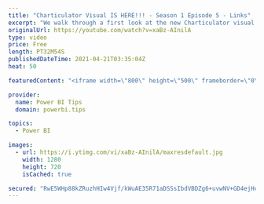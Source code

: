 ```yaml
---
title: "Charticulator Visual IS HERE!!! - Season 1 Episode 5 - Links"
excerpt: "We walk through a first look at the new Charticulator visual from Microsoft Power BI team.    This video we are exploring the Links  In this episode we add curvy lines between our graph elements  Official blog post about the visual: https://powerbi.microsoft.com/en-us/blog/announcing-the-new-charticulator-visual-public-preview/"
originalUrl: https://youtube.com/watch?v=xaBz-AInilA
type: video
price: Free
length: PT32M54S
publishedDateTime: 2021-04-21T03:35:04Z
heat: 50

featuredContent: "<iframe width=\"800\" height=\"500\" frameborder=\"0\" src=\"https://www.youtube.com/embed/xaBz-AInilA\" allow=\"accelerometer; autoplay; encrypted-media; gyroscope; picture-in-picture\" allowfullscreen></iframe>"

provider:
  name: Power BI Tips
  domain: powerbi.tips

topics:
  - Power BI

images:
  - url: https://i.ytimg.com/vi/xaBz-AInilA/maxresdefault.jpg
    width: 1280
    height: 720
    isCached: true

secured: "RwE5WHp88kZRuzhHIw4Vjf/kWuAE35R71aDSSsIbdVBDZg6+uvwNV+GD4ejHcX+vjd8Bcb1fLg3t+pA0gs78s4ZD5q4UMc8fssRNCl6DqMJk34wf3mQR7BMOGVoeHBmFyttUgf2Jws1rhr4GZS4rcBwHqZ28bui9QcWDhxez77IMeaFl/6EnvBb6uqqYjH3eQr4XfVWGO3VcdtC7+C/5E88LXMiImUP9QNcYaFWDdDReEPlXEQFn3cZ6ajAr++y1HTWQ20Im2p3jeyMNnzukrgl7h8zaAxO1fukq5Q3c3MsPIzvPfUUZdeQ5jWJBpsFNL//7p3sSSLv2fHwLxPIutjrjhL7Chyp7QuHm+mgzGsfAD9vZKvmbfxp06cyOWgmr+q934VohgkxQD+aLw4EElJt4qFqBWIdtOzSnMEAnj68=;1m5Gde1IkUraWPmT8xxAmg=="
---
```


